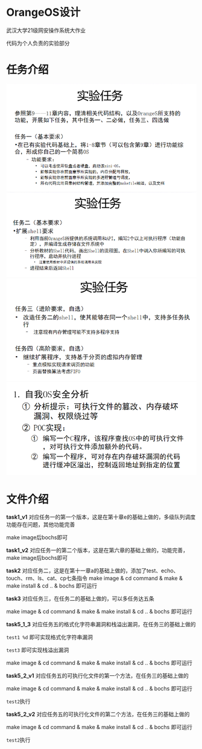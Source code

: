 # OrangeOS设计
武汉大学21级网安操作系统大作业

代码为个人负责的实验部分

# 任务介绍
![1](./img/1.png "1")
![2](./img/2.png "2")
![3](./img/3.png "3")
![4](./img/4.png "4")

# 文件介绍
**task1_v1**
对应任务一的第一个版本，这是在第十章e的基础上做的，多级队列调度功能存在问题，其他功能完善

make image后bochs即可

**task1_v2**
对应任务一的第二个版本，这是在第六章的基础上做的，功能完善，make image后bochs即可

**task2**
对应任务二，这是在第十一章a的基础上做的，添加了test、echo、touch、rm、ls、cat、cp七条指令
            make image & cd command & make & make install & cd .. & bochs 即可运行

**task3**
对应任务三，在任务二的基础上做的，可以多任务达五条

make image & cd command & make & make install & cd .. & bochs 即可运行

**task5_1_3**
对应任务五的格式化字符串漏洞和栈溢出漏洞，在任务三的基础上做的

``test1 %d`` 即可实现格式化字符串漏洞

``test3`` 即可实现栈溢出漏洞

make image & cd command & make & make install & cd .. & bochs 即可运行

**task5_2_v1**
对应任务五的可执行化文件的第一个方法，在任务三的基础上做的

make image & cd command & make & make install & cd .. & bochs 即可运行

``test2``执行

**task5_2_v2**
对应任务五的可执行化文件的第二个方法，在任务三的基础上做的

make image & cd command & make & make install & cd .. & bochs 即可运行

``test2``执行
